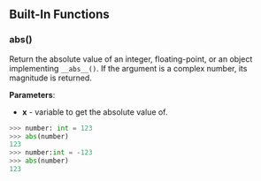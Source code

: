 ## Built-In Functions

### abs()
Return the absolute value of an integer, floating-point, or an object implementing ` __abs__() `. If the argument is a complex number, its magnitude is returned.

**Parameters**:
- **x** - variable to get the absolute value of.

```py
>>> number: int = 123
>>> abs(number)
123
>>> number:int = -123
>>> abs(number)
123
```